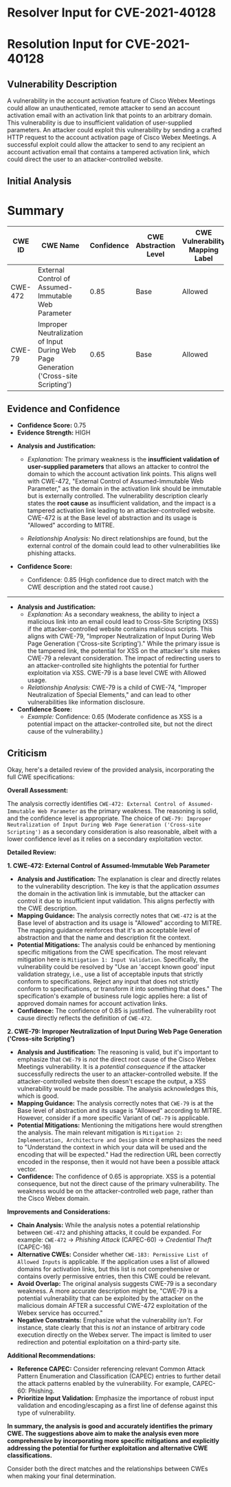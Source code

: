 # Resolver Input for CVE-2021-40128

# Resolution Input for CVE-2021-40128

## Vulnerability Description
A vulnerability in the account activation feature of Cisco Webex Meetings could allow an unauthenticated, remote attacker to send an account activation email with an activation link that points to an arbitrary domain. This vulnerability is due to insufficient validation of user-supplied parameters. An attacker could exploit this vulnerability by sending a crafted HTTP request to the account activation page of Cisco Webex Meetings. A successful exploit could allow the attacker to send to any recipient an account activation email that contains a tampered activation link, which could direct the user to an attacker-controlled website.

## Initial Analysis
# Summary
| CWE ID | CWE Name | Confidence | CWE Abstraction Level | CWE Vulnerability Mapping Label | CWE-Vulnerability Mapping Notes |
|---|---|---|---|---|---|
| CWE-472 | External Control of Assumed-Immutable Web Parameter | 0.85 | Base | Allowed | Primary CWE |
| CWE-79 | Improper Neutralization of Input During Web Page Generation ('Cross-site Scripting') | 0.65 | Base | Allowed | Secondary Candidate |

## Evidence and Confidence

*   **Confidence Score:** 0.75
*   **Evidence Strength:** HIGH

- **Analysis and Justification:**
  - *Explanation:* The primary weakness is the **insufficient validation of user-supplied parameters** that allows an attacker to control the domain to which the account activation link points. This aligns well with CWE-472, "External Control of Assumed-Immutable Web Parameter," as the domain in the activation link should be immutable but is externally controlled. The vulnerability description clearly states the **root cause** as insufficient validation, and the impact is a tampered activation link leading to an attacker-controlled website. CWE-472 is at the Base level of abstraction and its usage is "Allowed" according to MITRE.

  - *Relationship Analysis:* No direct relationships are found, but the external control of the domain could lead to other vulnerabilities like phishing attacks.

- **Confidence Score:**
  - Confidence: 0.85 (High confidence due to direct match with the CWE description and the stated root cause.)

---

- **Analysis and Justification:**
  - *Explanation:* As a secondary weakness, the ability to inject a malicious link into an email could lead to Cross-Site Scripting (XSS) if the attacker-controlled website contains malicious scripts. This aligns with CWE-79, "Improper Neutralization of Input During Web Page Generation ('Cross-site Scripting')." While the primary issue is the tampered link, the potential for XSS on the attacker's site makes CWE-79 a relevant consideration. The impact of redirecting users to an attacker-controlled site highlights the potential for further exploitation via XSS. CWE-79 is a base level CWE with Allowed usage.
  - *Relationship Analysis:* CWE-79 is a child of CWE-74, "Improper Neutralization of Special Elements," and can lead to other vulnerabilities like information disclosure.
- **Confidence Score:**
  - *Example:* Confidence: 0.65 (Moderate confidence as XSS is a potential impact on the attacker-controlled site, but not the direct cause of the vulnerability.)

## Criticism
Okay, here's a detailed review of the provided analysis, incorporating the full CWE specifications:

**Overall Assessment:**

The analysis correctly identifies `CWE-472: External Control of Assumed-Immutable Web Parameter` as the primary weakness. The reasoning is solid, and the confidence level is appropriate. The choice of `CWE-79: Improper Neutralization of Input During Web Page Generation ('Cross-site Scripting')` as a secondary consideration is also reasonable, albeit with a lower confidence level as it relies on a secondary exploitation vector.

**Detailed Review:**

**1. CWE-472: External Control of Assumed-Immutable Web Parameter**

*   **Analysis and Justification:** The explanation is clear and directly relates to the vulnerability description. The key is that the application *assumes* the domain in the activation link is immutable, but the attacker can control it due to insufficient input validation. This aligns perfectly with the CWE description.
*   **Mapping Guidance:** The analysis correctly notes that `CWE-472` is at the Base level of abstraction and its usage is "Allowed" according to MITRE. The mapping guidance reinforces that it's an acceptable level of abstraction and that the name and description fit the context.
*   **Potential Mitigations:** The analysis could be enhanced by mentioning specific mitigations from the CWE specification.  The most relevant mitigation here is `Mitigation 1: Input Validation`. Specifically, the vulnerability could be resolved by "Use an 'accept known good' input validation strategy, i.e., use a list of acceptable inputs that strictly conform to specifications. Reject any input that does not strictly conform to specifications, or transform it into something that does." The specification's example of business rule logic applies here: a list of approved domain names for account activation links.
*   **Confidence:** The confidence of 0.85 is justified. The vulnerability root cause directly reflects the definition of `CWE-472`.

**2. CWE-79: Improper Neutralization of Input During Web Page Generation ('Cross-site Scripting')**

*   **Analysis and Justification:** The reasoning is valid, but it's important to emphasize that `CWE-79` is *not* the direct root cause of the Cisco Webex Meetings vulnerability. It is a *potential consequence* if the attacker successfully redirects the user to an attacker-controlled website. If the attacker-controlled website then doesn't escape the output, a XSS vulnerability would be made possible.  The analysis acknowledges this, which is good.
*   **Mapping Guidance:** The analysis correctly notes that `CWE-79` is at the Base level of abstraction and its usage is "Allowed" according to MITRE. However, consider if a more specific Variant of `CWE-79` is applicable.
*   **Potential Mitigations:** Mentioning the mitigations here would strengthen the analysis. The main relevant mitigation is `Mitigation 2: Implementation, Architecture and Design` since it emphasizes the need to "Understand the context in which your data will be used and the encoding that will be expected." Had the redirection URL been correctly encoded in the response, then it would not have been a possible attack vector.
*   **Confidence:** The confidence of 0.65 is appropriate. XSS is a potential consequence, but not the direct cause of the primary vulnerability. The weakness would be on the attacker-controlled web page, rather than the Cisco Webex domain.

**Improvements and Considerations:**

*   **Chain Analysis:** While the analysis notes a potential relationship between `CWE-472` and phishing attacks, it could be expanded. For example: `CWE-472` -> *Phishing Attack* (CAPEC-60) -> *Credential Theft* (CAPEC-16)
*   **Alternative CWEs:** Consider whether `CWE-183: Permissive List of Allowed Inputs` is applicable. If the application uses a list of allowed domains for activation links, but this list is not comprehensive or contains overly permissive entries, then this CWE could be relevant.
*   **Avoid Overlap:** The original analysis suggests CWE-79 is a secondary weakness. A more accurate description might be, "CWE-79 is a potential vulnerability that can be exploited by the attacker on the malicious domain AFTER a successful CWE-472 exploitation of the Webex service has occurred."
*   **Negative Constraints:** Emphasize what the vulnerability *isn't*. For instance, state clearly that this is *not* an instance of arbitrary code execution directly on the Webex server. The impact is limited to user redirection and potential exploitation on a third-party site.

**Additional Recommendations:**

*   **Reference CAPEC:** Consider referencing relevant Common Attack Pattern Enumeration and Classification (CAPEC) entries to further detail the attack patterns enabled by the vulnerability. For example, CAPEC-60: Phishing.
*   **Prioritize Input Validation:** Emphasize the importance of robust input validation and encoding/escaping as a first line of defense against this type of vulnerability.

**In summary, the analysis is good and accurately identifies the primary CWE. The suggestions above aim to make the analysis even more comprehensive by incorporating more specific mitigations and explicitly addressing the potential for further exploitation and alternative CWE classifications.**

Consider both the direct matches and the relationships between CWEs
when making your final determination.
        